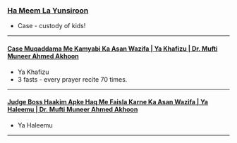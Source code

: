 ### [Ha Meem La Yunsiroon](https://www.youtube.com/shorts/ELSrBfUGWmQ)
* Case - custody of kids!
  
***

#### [Case Muqaddama Me Kamyabi Ka Asan Wazifa | Ya Khafizu | Dr. Mufti Muneer Ahmed Akhoon](https://www.youtube.com/watch?v=dcC7ZHResj8)
* Ya Khafizu
* 3 fasts - every prayer recite 70 times.
*** 

#### [Judge Boss Haakim Apke Haq Me Faisla Karne Ka Asan Wazifa | Ya Haleemu | Dr. Mufti Muneer Ahmed Akhoon](https://www.youtube.com/watch?v=cD6xSJb27rU)
* Ya Haleemu


***
